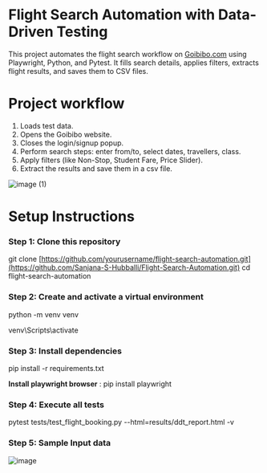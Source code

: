 # Flight Search Automation with Data-Driven Testing

This project automates the flight search workflow on [Goibibo.com](https://www.goibibo.com) using Playwright, Python, and Pytest.
It fills search details, applies filters, extracts flight results, and saves them to CSV files.

# Project workflow
1. Loads test data.
2. Opens the Goibibo website.
3. Closes the login/signup popup.
4. Perform search steps: enter from/to, select dates, travellers, class.
5. Apply filters (like Non-Stop, Student Fare, Price Slider).
6. Extract the results and save them in a csv file.

![image (1)](https://github.com/user-attachments/assets/25d7a49e-13d9-4ada-b533-7b212497dd24)

# Setup Instructions

### Step 1: Clone this repository
git clone [https://github.com/yourusername/flight-search-automation.git](https://github.com/Sanjana-S-Hubballi/Flight-Search-Automation.git)
cd flight-search-automation

### Step 2: Create and activate a virtual environment
python -m venv venv

venv\Scripts\activate

### Step 3: Install dependencies
pip install -r requirements.txt

**Install playwright browser** : pip install playwright

### Step 4: Execute all tests
 pytest tests/test_flight_booking.py --html=results/ddt_report.html -v

### Step 5: Sample Input data
![image](https://github.com/user-attachments/assets/e791ecaa-85c9-439e-9b64-d01152b35675)


